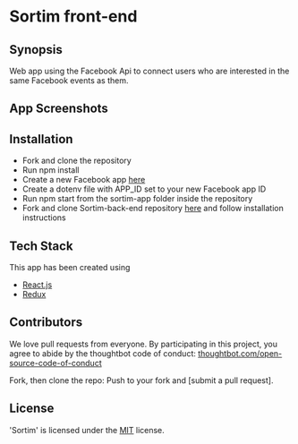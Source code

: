 # Sortim front-end

## Synopsis

Web app using the Facebook Api to connect users who are interested in the same Facebook events as them.

## App Screenshots

## Installation

- Fork and clone the repository
- Run npm install
- Create a new Facebook app [here](https://developers.facebook.com/)
- Create a dotenv file with APP_ID set to your new Facebook app ID
- Run npm start from the sortim-app folder inside the repository
- Fork and clone Sortim-back-end repository [here](https://github.com/annacollins85/Sortim-back-end) and follow installation instructions

## Tech Stack

This app has been created using

- [React.js](https://reactjs.org/)
- [Redux](http://redux.js.org/)

## Contributors

We love pull requests from everyone. By participating in this project, you agree to abide by the thoughtbot code of conduct: [thoughtbot.com/open-source-code-of-conduct](https://thoughtbot.com/open-source-code-of-conduct)

Fork, then clone the repo:
Push to your fork and  [submit a pull request].


## License

'Sortim' is licensed under the [MIT](http://www.opensource.org/licenses/mit-license.php) license.

